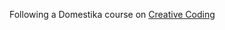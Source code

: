 Following a Domestika course on [Creative Coding](https://www.domestika.org/es/courses/2729-codificacion-creativa-crea-piezas-visuales-con-javascript)
